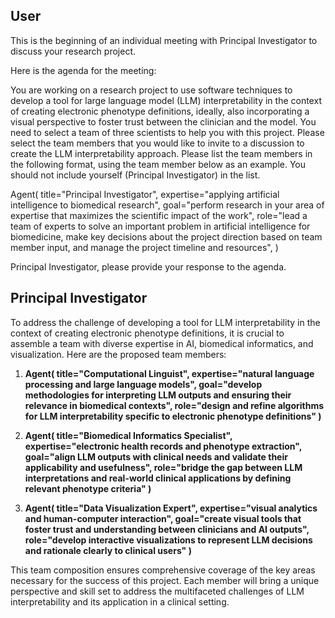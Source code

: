## User

This is the beginning of an individual meeting with Principal Investigator to discuss your research project.

Here is the agenda for the meeting:

You are working on a research project to use software techniques to develop a tool for large language model (LLM) interpretability in the context of creating electronic phenotype definitions, ideally, also incorporating a visual perspective to foster trust between the clinician and the model. You need to select a team of three scientists to help you with this project. Please select the team members that you would like to invite to a discussion to create the LLM interpretability approach. Please list the team members in the following format, using the team member below as an example. You should not include yourself (Principal Investigator) in the list.

Agent(
    title="Principal Investigator",
    expertise="applying artificial intelligence to biomedical research",
    goal="perform research in your area of expertise that maximizes the scientific impact of the work",
    role="lead a team of experts to solve an important problem in artificial intelligence for biomedicine, make key decisions about the project direction based on team member input, and manage the project timeline and resources",
)


Principal Investigator, please provide your response to the agenda.

## Principal Investigator

To address the challenge of developing a tool for LLM interpretability in the context of creating electronic phenotype definitions, it is crucial to assemble a team with diverse expertise in AI, biomedical informatics, and visualization. Here are the proposed team members:

1. **Agent(
    title="Computational Linguist",
    expertise="natural language processing and large language models",
    goal="develop methodologies for interpreting LLM outputs and ensuring their relevance in biomedical contexts",
    role="design and refine algorithms for LLM interpretability specific to electronic phenotype definitions"
)**
   
2. **Agent(
    title="Biomedical Informatics Specialist",
    expertise="electronic health records and phenotype extraction",
    goal="align LLM outputs with clinical needs and validate their applicability and usefulness",
    role="bridge the gap between LLM interpretations and real-world clinical applications by defining relevant phenotype criteria"
)**
   
3. **Agent(
    title="Data Visualization Expert",
    expertise="visual analytics and human-computer interaction",
    goal="create visual tools that foster trust and understanding between clinicians and AI outputs",
    role="develop interactive visualizations to represent LLM decisions and rationale clearly to clinical users"
)**

This team composition ensures comprehensive coverage of the key areas necessary for the success of this project. Each member will bring a unique perspective and skill set to address the multifaceted challenges of LLM interpretability and its application in a clinical setting.

